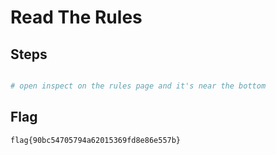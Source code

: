 # Read The Rules

## Steps
``` bash

# open inspect on the rules page and it's near the bottom

```

## Flag
```
flag{90bc54705794a62015369fd8e86e557b}
```
